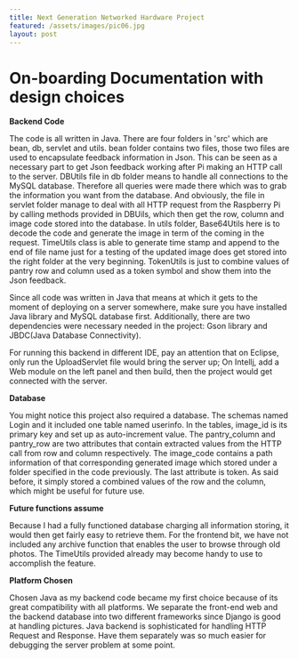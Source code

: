 ```yaml
---
title: Next Generation Networked Hardware Project
featured: /assets/images/pic06.jpg
layout: post
---
```


# On-boarding Documentation with design choices


**Backend Code**

The code is all written in Java. There are four folders in &#39;src&#39; which are bean, db, servlet and utils. bean folder contains two files, those two files are used to encapsulate feedback information in Json. This can be seen as a necessary part to get Json feedback working after Pi making an HTTP call to the server. DBUtils file in db folder means to handle all connections to the MySQL database. Therefore all queries were made there which was to grab the information you want from the database. And obviously, the file in servlet folder manage to deal with all HTTP request from the Raspberry Pi by calling methods provided in DBUils, which then get the row, column and image code stored into the database. In utils folder, Base64Utils here is to decode the code and generate the image in term of the coming in the request. TimeUtils class is able to generate time stamp and append to the end of file name just for a testing of the updated image does get stored into the right folder at the very beginning. TokenUtils is just to combine values of pantry row and column used as a token symbol and show them into the Json feedback.

Since all code was written in Java that means at which it gets to the moment of deploying on a server somewhere, make sure you have installed Java library and MySQL database first. Additionally, there are two dependencies were necessary needed in the project: Gson library and JBDC(Java Database Connectivity).

For running this backend in different IDE, pay an attention that on Eclipse, only run the UploadServlet file would bring the server up; On Intellj, add a Web module on the left panel and then build, then the project would get connected with the server.

**Database**

You might notice this project also required a database. The schemas named Login and it included one table named userinfo. In the tables, image\_id is its primary key and set up as auto-increment value. The pantry\_column and pantry\_row are two attributes that contain extracted values from the HTTP call from row and column respectively. The image\_code contains a path information of that corresponding generated image which stored under a folder specified in the code previously. The last attribute is token. As said before, it simply stored a combined values of the row and the column, which might be useful for future use.

**Future functions assume**

Because I had a fully functioned database charging all information storing, it would then get fairly easy to retrieve them. For the frontend bit, we have not included any archive function that enables the user to browse through old photos. The TimeUtils provided already may become handy to use to accomplish the feature.

**Platform Chosen**

Chosen Java as my backend code became my first choice because of its great compatibility with all platforms. We separate the front-end web and the backend database into two different frameworks since Django is good at handling pictures. Java backend is sophisticated for handling HTTP Request and Response. Have them separately was so much easier for debugging the server problem at some point.
